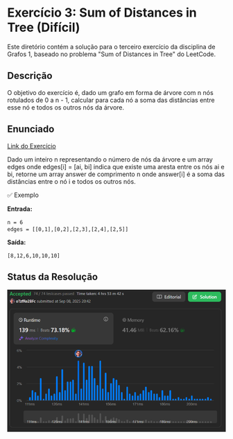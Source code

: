 # Exercício 3: Sum of Distances in Tree (Difícil)

Este diretório contém a solução para o terceiro exercício da disciplina de Grafos 1, baseado no problema "Sum of Distances in Tree" do LeetCode.

## Descrição
O objetivo do exercício é, dado um grafo em forma de árvore com n nós rotulados de 0 a n - 1, calcular para cada nó a soma das distâncias entre esse nó e todos os outros nós da árvore.

## Enunciado

[Link do Exercício](https://leetcode.com/problems/sum-of-distances-in-tree/)

Dado um inteiro n representando o número de nós da árvore e um array edges onde edges[i] = [ai, bi] indica que existe uma aresta entre os nós ai e bi, retorne um array answer de comprimento n onde answer[i] é a soma das distâncias entre o nó i e todos os outros nós.

✅ Exemplo

**Entrada:**

```
n = 6
edges = [[0,1],[0,2],[2,3],[2,4],[2,5]]
```

**Saída:**

```
[8,12,6,10,10,10]
```

## Status da Resolução
![Solução Exercício 3](../Imagens/Exercicio3-Solucao.png)